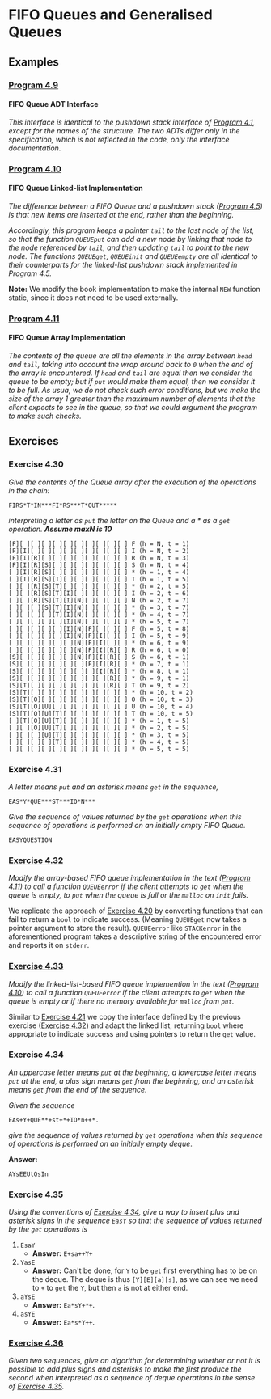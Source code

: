 # FIFO Queues and Generalised Queues

## Examples

### [Program 4.9](./Examples/Program4_9/Program4_9.h)

#### FIFO Queue ADT Interface

*This interface is identical to the pushdown stack interface of [Program 4.1](../PushdownStack/index.md#program-41), except for the names of the structure. The two ADTs differ only in the specification, which is not reflected in the code, only the interface documentation*.

### [Program 4.10](./Examples/Program4_10/QueueList.c)

#### FIFO Queue Linked-list Implementation

*The difference between a FIFO Queue and a pushdown stack ([Program 4.5](../PushdownStack/index.md#program-45)) is that new items are inserted at the end, rather than the beginning.*

*Accordingly, this program keeps a pointer `tail` to the last node of the list, so that the function `QUEUEput` can add a new node by linking that node to the node referenced by `tail`, and then updating `tail` to point to the new node. The functions `QUEUEget`, `QUEUEinit` and `QUEUEempty` are all identical to their counterparts for the linked-list pushdown stack implemented in Program 4.5.*

**Note:** We modify the book implementation to make the internal `NEW` function static, since it does not need to be used externally.

### [Program 4.11](./Examples/Program4_11/QueueArray.c)

#### FIFO Queue Array Implementation

*The contents of the queue are all the elements in
the array between `head` and `tail`, taking into account the wrap around back to `0` when the end of
the array is encountered. If `head` and `tail` are equal then we consider the queue to be empty; but if `put` would make them equal, then we consider it to be full. As usua, we do not check such error conditions, but we make the size of the array 1 greater than the maximum number of elements that the client expects to see in the queue, so that we could argument the program to make such checks.*

## Exercises

### Exercise 4.30

*Give the contents of the Queue array after the execution of the operations in the chain:*

```
FIRS*T*IN***FI*RS***T*OUT*****
```
*interpreting a letter as `put` the letter on the Queue and a \* as a `get` operation. **Assume maxN is 10***

```
[F][ ][ ][ ][ ][ ][ ][ ][ ][ ][ ] F (h = N, t = 1)
[F][I][ ][ ][ ][ ][ ][ ][ ][ ][ ] I (h = N, t = 2)
[F][I][R][ ][ ][ ][ ][ ][ ][ ][ ] R (h = N, t = 3)
[F][I][R][S][ ][ ][ ][ ][ ][ ][ ] S (h = N, t = 4)
[ ][I][R][S][ ][ ][ ][ ][ ][ ][ ] * (h = 1, t = 4)
[ ][I][R][S][T][ ][ ][ ][ ][ ][ ] T (h = 1, t = 5)
[ ][ ][R][S][T][ ][ ][ ][ ][ ][ ] * (h = 2, t = 5)
[ ][ ][R][S][T][I][ ][ ][ ][ ][ ] I (h = 2, t = 6)
[ ][ ][R][S][T][I][N][ ][ ][ ][ ] N (h = 2, t = 7)
[ ][ ][ ][S][T][I][N][ ][ ][ ][ ] * (h = 3, t = 7)
[ ][ ][ ][ ][T][I][N][ ][ ][ ][ ] * (h = 4, t = 7)
[ ][ ][ ][ ][ ][I][N][ ][ ][ ][ ] * (h = 5, t = 7)
[ ][ ][ ][ ][ ][I][N][F][ ][ ][ ] F (h = 5, t = 8)
[ ][ ][ ][ ][ ][I][N][F][I][ ][ ] I (h = 5, t = 9)
[ ][ ][ ][ ][ ][ ][N][F][I][ ][ ] * (h = 6, t = 9)
[ ][ ][ ][ ][ ][ ][N][F][I][R][ ] R (h = 6, t = 0)
[S][ ][ ][ ][ ][ ][N][F][I][R][ ] S (h = 6, t = 1)
[S][ ][ ][ ][ ][ ][ ][F][I][R][ ] * (h = 7, t = 1)
[S][ ][ ][ ][ ][ ][ ][ ][I][R][ ] * (h = 8, t = 1)
[S][ ][ ][ ][ ][ ][ ][ ][ ][R][ ] * (h = 9, t = 1)
[S][T][ ][ ][ ][ ][ ][ ][ ][R][ ] T (h = 9, t = 2)
[S][T][ ][ ][ ][ ][ ][ ][ ][ ][ ] * (h = 10, t = 2)
[S][T][O][ ][ ][ ][ ][ ][ ][ ][ ] O (h = 10, t = 3)
[S][T][O][U][ ][ ][ ][ ][ ][ ][ ] U (h = 10, t = 4)
[S][T][O][U][T][ ][ ][ ][ ][ ][ ] T (h = 10, t = 5)
[ ][T][O][U][T][ ][ ][ ][ ][ ][ ] * (h = 1, t = 5)
[ ][ ][O][U][T][ ][ ][ ][ ][ ][ ] * (h = 2, t = 5)
[ ][ ][ ][U][T][ ][ ][ ][ ][ ][ ] * (h = 3, t = 5)
[ ][ ][ ][ ][T][ ][ ][ ][ ][ ][ ] * (h = 4, t = 5)
[ ][ ][ ][ ][ ][ ][ ][ ][ ][ ][ ] * (h = 5, t = 5)
```

### Exercise 4.31

*A letter means `put` and an asterisk means `get` in the sequence,*
```
EAS*Y*QUE***ST***IO*N***
```
*Give the sequence of values returned by the `get`  operations when this sequence of operations is performed on an initially empty FIFO Queue.*

```
EASYQUESTION
```

### [Exercise 4.32](./Exercises/Ex4_32/QueueArray_v2.c)

*Modify the array-based FIFO queue implementation in the text ([Program 4.11](#program-411)) to call 
a function `QUEUEerror` if the client attempts to `get` when the queue is empty, to `put` when the
queue is full or the `malloc` on `init` fails.*

We replicate the approach of [Exercise 4.20](../PushdownStack/index.md#exercise-420) by converting functions that can fail to return a `bool` to indicate success. (Meaning `QUEUEget` now takes a pointer argument to store the result). `QUEUEerror` like `STACKerror` in the aforementioned program takes a descriptive string of the encountered error
and reports it on `stderr`.

### [Exercise 4.33](./Exercises/Ex4_33/QueueList_v2.c)

*Modify the linked-list-based FIFO queue implemention in the text ([Program 4.10](#program-410)) to call a function `QUEUEerror` if the client attempts to `get` when the queue is empty or if there no memory available for `malloc` from `put`.*

Similar to [Exercise 4.21](../PushdownStack/index.md#exercise-421) we copy the interface defined by the previous exercise ([Exercise 4.32](#exercise-432)) and adapt the linked list, returning `bool` where appropriate to indicate success and using pointers to return the `get` value.

### Exercise 4.34

*An uppercase letter means `put` at the beginning, a lowercase letter means `put` at the end, a plus sign means `get` from the beginning, and an asterisk means `get` from the end of the sequence.*

*Given the sequence*
```
EAs+Y+QUE**+st+*+IO*n++*.
```
*give the sequence of values returned by `get` operations when this sequence of operations is performed on an initially empty deque*.

**Answer:**
```
AYsEEUtQsIn
```

### Exercise 4.35

*Using the conventions of [Exercise 4.34](#exercise-434), give a way to insert plus and
asterisk signs in the sequence `EasY` so that the sequence of values returned by the `get` operations is*

1. `EsaY`
    - **Answer:** `E+sa++Y+`
2. `YasE`
    - **Answer:** Can't be done, for `Y` to be `get` first everything has to be on the deque. The deque is thus `[Y][E][a][s]`, as we can see
    we need to `+` to `get` the `Y`, but then `a` is not at either end.
3. `aYsE`
    - **Answer:** `Ea*sY+*+`.
4. `asYE`
    - **Answer:** `Ea*s*Y++`.


### [Exercise 4.36](./Exercises/Ex4_36/)

*Given two sequences, give an algorithm for
determining whether or not it is possible to
add plus signs and asterisks to make the first
produce the second when interpreted as a sequence
of deque operations in the sense of [Exercise 4.35](#exercise-435).*





